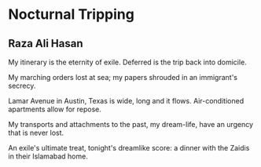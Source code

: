 # Nocturnal Tripping
## Raza Ali Hasan
My itinerary is the eternity of exile.
Deferred is the trip back into domicile.

My marching orders lost at sea;
my papers shrouded in an immigrant's secrecy.

Lamar Avenue in Austin, Texas is wide, long and it flows.
Air-conditioned apartments allow for repose.

My transports and attachments to the past,
my dream-life, have an urgency that is never lost.

An exile's ultimate treat, tonight's dreamlike score:
a dinner with the Zaidis in their Islamabad home.